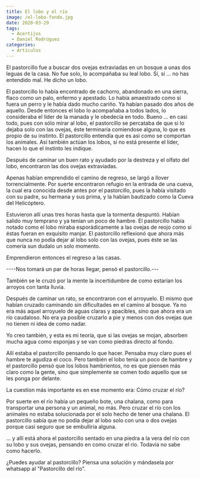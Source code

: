 ```yaml
---
title: El lobo y el río
image: /el-lobo-fondo.jpg
date: 2020-03-29
tags:
  - Acertijos
  - Daniel Rodrúguez
categories:
  - Artículos
---
```

El pastorcillo fue a buscar dos ovejas extraviadas en un bosque a unas dos leguas de la casa. No fue solo, lo acompañaba su leal lobo. Sí, sí ... no has entendido mal. He dicho un lobo.
<!-- more -->

El pastorcillo lo había encontrado de cachorro, abandonado en una sierra, flaco como un palo, enfermo y apestado. Lo había amaestrado como si fuera un perro y le había dado mucho cariño. Ya habían pasado dos años de aquello. Desde entonces el lobo lo acompañaba a todos lados, lo consideraba el líder de la manada y le obedecía en todo. Bueno ... en casi todo, pues con sólo mirar al lobo, el pastorcillo se percataba de que si lo dejaba solo con las ovejas, éste terminaría comiendose alguna, lo que es propio de su instinto. El pastorcillo entendía que es asi como se comportan los animales. Así también actúan los lobos, si no está presente el líder, hacen lo que el instinto les indique.

Después de caminar un buen rato y ayudado por la destreza y el olfato del lobo, encontraron las dos ovejas extraviadas.

Apenas habían emprendido el camino de regreso, se largó a llover torrencialmente. Por suerte encontraron refugio en la entrada de una cueva, la cual era conocida desde antes por el pastorcillo, pues la había visitado con su padre, su hermana y sus prima, y la habían bautizado como la Cueva del Helicóptero.

Estuvieron allí unas tres horas hasta que la tormenta despuntó. Habían salido muy temprano y ya tenían un poco de hambre. El pastorcillo había notado como el lobo miraba esporádicamente a las ovejas de reojo como si éstas fueran en exquisito manjar. El pastorcillo reflexionó que ahora más que nunca no podía dejar al lobo solo con las ovejas, pues éste se las comería sun dudalo un solo momento.

Emprendieron entonces el regreso a las casas.

----Nos tomará un par de horas llegar, pensó el pastorcillo.---

También se le cruzó por la mente la incertidumbre de como estarían los arroyos con tanta lluvia.

Después de caminar un rato, se encontraron con el arroyuelo. El mismo que habían cruzado caminando sin dificultades en el camino al bosque. Ya no era más aquel arroyuelo de aguas claras y apacibles, sino que ahora era un río caudaloso. No era ya posible cruzarlo a pie y menos con dos ovejas que no tienen ni idea de como nadar.

Yo creo también, y esta es mi teoría, que si las ovejas se mojan, absorben mucha agua como esponjas y se van como piedras directo al fondo.

Allí estaba el pastorcillo pensando lo que hacer. Pensaba muy claro pues el hambre te agudiza el coco. Pero también el lobo tenía un poco de hambre y el pastorcillo pensó que los lobos hambrientos, no es que piensen más claro como la gente, sino que simplemente se comen todo aquello que se les ponga por delante.

La cuestíon más importante es en ese momento era: Cómo cruzar el río?

Por suerte en el río había un pequeño bote, una chalana, como para transportar una persona y un animal, no más.
Pero cruzar el río con los animales no estaba solucionada por el solo hecho de tener una chalana. El pastorcillo sabía que no podía dejar al lobo solo con una o dos ovejas porque casi seguro que se embulliría alguna.

... y allí está ahora el pastorcillo sentado en una piedra a la vera del río con su lobo y sus ovejas, pensando en como cruzar el río. Todavía no sabe como hacerlo.

¿Puedes ayudar al pastorcillo? Piensa una solución y mándasela por whatsapp al "Pastorcillo del río".
